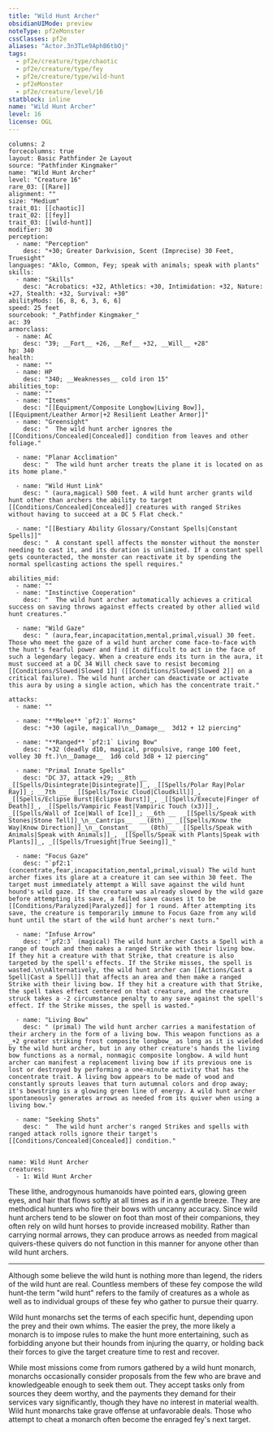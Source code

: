 ```yaml
---
title: "Wild Hunt Archer"
obsidianUIMode: preview
noteType: pf2eMonster
cssClasses: pf2e
aliases: "Actor.3n3TLe9AphB6tbOj" 
tags:
  - pf2e/creature/type/chaotic
  - pf2e/creature/type/fey
  - pf2e/creature/type/wild-hunt
  - pf2eMonster
  - pf2e/creature/level/16
statblock: inline
name: "Wild Hunt Archer"
level: 16
license: OGL
---
```


```statblock
columns: 2
forcecolumns: true
layout: Basic Pathfinder 2e Layout
source: "Pathfinder Kingmaker"
name: "Wild Hunt Archer"
level: "Creature 16"
rare_03: [[Rare]]
alignment: ""
size: "Medium"
trait_01: [[chaotic]]
trait_02: [[fey]]
trait_03: [[wild-hunt]]
modifier: 30
perception:
  - name: "Perception"
    desc: "+30; Greater Darkvision, Scent (Imprecise) 30 Feet, Truesight"
languages: "Aklo, Common, Fey; speak with animals; speak with plants"
skills:
  - name: "Skills"
    desc: "Acrobatics: +32, Athletics: +30, Intimidation: +32, Nature: +27, Stealth: +32, Survival: +30"
abilityMods: [6, 8, 6, 3, 6, 6]
speed: 25 feet
sourcebook: "_Pathfinder Kingmaker_"
ac: 39
armorclass:
  - name: AC
    desc: "39; __Fort__ +26, __Ref__ +32, __Will__ +28"
hp: 340
health:
  - name: ""
  - name: HP
    desc: "340; __Weaknesses__ cold iron 15"
abilities_top:
  - name: ""
  - name: "Items"
    desc: "[[Equipment/Composite Longbow|Living Bow]], [[Equipment/Leather Armor|+2 Resilient Leather Armor]]"
  - name: "Greensight"
    desc: "  The wild hunt archer ignores the [[Conditions/Concealed|Concealed]] condition from leaves and other foliage."

  - name: "Planar Acclimation"
    desc: "  The wild hunt archer treats the plane it is located on as its home plane."

  - name: "Wild Hunt Link"
    desc: " (aura,magical) 500 feet. A wild hunt archer grants wild hunt other than archers the ability to target [[Conditions/Concealed|Concealed]] creatures with ranged Strikes without having to succeed at a DC 5 Flat check."

  - name: "[[Bestiary Ability Glossary/Constant Spells|Constant Spells]]"
    desc: "  A constant spell affects the monster without the monster needing to cast it, and its duration is unlimited. If a constant spell gets counteracted, the monster can reactivate it by spending the normal spellcasting actions the spell requires."

abilities_mid:
  - name: ""
  - name: "Instinctive Cooperation"
    desc: "  The wild hunt archer automatically achieves a critical success on saving throws against effects created by other allied wild hunt creatures."

  - name: "Wild Gaze"
    desc: " (aura,fear,incapacitation,mental,primal,visual) 30 feet. Those who meet the gaze of a wild hunt archer come face-to-face with the hunt's fearful power and find it difficult to act in the face of such a legendary legacy. When a creature ends its turn in the aura, it must succeed at a DC 34 Will check save to resist becoming [[Conditions/Slowed|Slowed 1]] ([[Conditions/Slowed|Slowed 2]] on a critical failure). The wild hunt archer can deactivate or activate this aura by using a single action, which has the concentrate trait."

attacks:
  - name: ""

  - name: "**Melee** `pf2:1` Horns"
    desc: "+30 (agile, magical)\n__Damage__  3d12 + 12 piercing"

  - name: "**Ranged** `pf2:1` Living Bow"
    desc: "+32 (deadly d10, magical, propulsive, range 100 feet, volley 30 ft.)\n__Damage__  1d6 cold 3d8 + 12 piercing"

  - name: "Primal Innate Spells"
    desc: "DC 37, attack +29; __8th __  _[[Spells/Disintegrate|Disintegrate]]_, _[[Spells/Polar Ray|Polar Ray]]_; __7th __  _[[Spells/Toxic Cloud|Cloudkill]]_, _[[Spells/Eclipse Burst|Eclipse Burst]]_, _[[Spells/Execute|Finger of Death]]_, _[[Spells/Vampiric Feast|Vampiric Touch (x3)]]_, _[[Spells/Wall of Ice|Wall of Ice]]_; __6th __  _[[Spells/Speak with Stones|Stone Tell]]_\n__Cantrips__  __(8th)__ _[[Spells/Know the Way|Know Direction]]_\n__Constant__  __(8th)__ _[[Spells/Speak with Animals|Speak with Animals]]_, _[[Spells/Speak with Plants|Speak with Plants]]_, _[[Spells/Truesight|True Seeing]]_"

  - name: "Focus Gaze"
    desc: "`pf2:1` (concentrate,fear,incapacitation,mental,primal,visual) The wild hunt archer fixes its glare at a creature it can see within 30 feet. The target must immediately attempt a Will save against the wild hunt hound's wild gaze. If the creature was already slowed by the wild gaze before attempting its save, a failed save causes it to be [[Conditions/Paralyzed|Paralyzed]] for 1 round. After attempting its save, the creature is temporarily immune to Focus Gaze from any wild hunt until the start of the wild hunt archer's next turn."

  - name: "Infuse Arrow"
    desc: "`pf2:3` (magical) The wild hunt archer Casts a Spell with a range of touch and then makes a ranged Strike with their living bow. If they hit a creature with that Strike, that creature is also targeted by the spell's effects. If the Strike misses, the spell is wasted.\n\nAlternatively, the wild hunt archer can [[Actions/Cast a Spell|Cast a Spell]] that affects an area and then make a ranged Strike with their living bow. If they hit a creature with that Strike, the spell takes effect centered on that creature, and the creature struck takes a -2 circumstance penalty to any save against the spell's effect. If the Strike misses, the spell is wasted."

  - name: "Living Bow"
    desc: " (primal) The wild hunt archer carries a manifestation of their archery in the form of a living bow. This weapon functions as a _+2 greater striking frost composite longbow_ as long as it is wielded by the wild hunt archer, but in any other creature's hands the living bow functions as a normal, nonmagic composite longbow. A wild hunt archer can manifest a replacement living bow if its previous one is lost or destroyed by performing a one-minute activity that has the concentrate trait. A living bow appears to be made of wood and constantly sprouts leaves that turn autumnal colors and drop away; it's bowstring is a glowing green line of energy. A wild hunt archer spontaneously generates arrows as needed from its quiver when using a living bow."

  - name: "Seeking Shots"
    desc: "  The wild hunt archer's ranged Strikes and spells with ranged attack rolls ignore their target's [[Conditions/Concealed|Concealed]] condition."
 
```

```encounter-table
name: Wild Hunt Archer
creatures:
  - 1: Wild Hunt Archer
```



These lithe, androgynous humanoids have pointed ears, glowing green eyes, and hair that flows softly at all times as if in a gentle breeze. They are methodical hunters who fire their bows with uncanny accuracy. Since wild hunt archers tend to be slower on foot than most of their companions, they often rely on wild hunt horses to provide increased mobility. Rather than carrying normal arrows, they can produce arrows as needed from magical quivers-these quivers do not function in this manner for anyone other than wild hunt archers.

* * *

Although some believe the wild hunt is nothing more than legend, the riders of the wild hunt are real. Countless members of these fey compose the wild hunt-the term "wild hunt" refers to the family of creatures as a whole as well as to individual groups of these fey who gather to pursue their quarry.

Wild hunt monarchs set the terms of each specific hunt, depending upon the prey and their own whims. The easier the prey, the more likely a monarch is to impose rules to make the hunt more entertaining, such as forbidding anyone but their hounds from injuring the quarry, or holding back their forces to give the target creature time to rest and recover.

While most missions come from rumors gathered by a wild hunt monarch, monarchs occasionally consider proposals from the few who are brave and knowledgeable enough to seek them out. They accept tasks only from sources they deem worthy, and the payments they demand for their services vary significantly, though they have no interest in material wealth. Wild hunt monarchs take grave offense at unfavorable deals. Those who attempt to cheat a monarch often become the enraged fey's next target.
